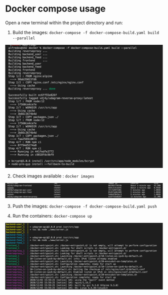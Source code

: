 # Docker compose usage

Open a new terminal within the project directory and run:

1. Build the images: `docker-compose -f docker-compose-build.yaml build --parallel`

![dockercomposebuild](../../screenshots/dockercomposebuild.png)

2. Check images available : `docker images`  

![dockerimages](../../screenshots/dockerimages.png)

3. Push the images: `docker-compose -f docker-compose-build.yaml push`

4. Run the containers: `docker-compose up`

![dockercomposeup](../../screenshots/dockercomposeup.png)
